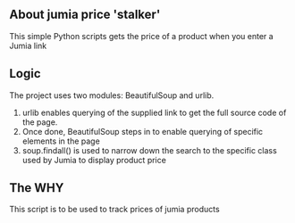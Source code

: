 ## About jumia price 'stalker'
This simple Python scripts gets the price of a product when you enter a Jumia link

## Logic
The project uses two modules: BeautifulSoup and urlib. 
1. urlib enables querying of the supplied link to get the full source code of the page.
2. Once done, BeautifulSoup steps in to enable querying of specific elements in the page
3. soup.findall() is used to narrow down the search to the specific class used by Jumia to display product price

## The WHY
This script is to be used to track prices of jumia products

